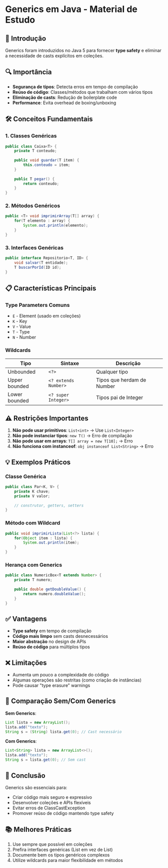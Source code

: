 # Generics em Java - Material de Estudo

## 📌 Introdução
Generics foram introduzidos no Java 5 para fornecer **type safety** e eliminar a necessidade de casts explícitos em coleções.

## 🔍 Importância
- **Segurança de tipos**: Detecta erros em tempo de compilação
- **Reúso de código**: Classes/métodos que trabalham com vários tipos
- **Eliminação de casts**: Redução de boilerplate code
- **Performance**: Evita overhead de boxing/unboxing

## 🛠️ Conceitos Fundamentais

### 1. Classes Genéricas
```java
public class Caixa<T> {
    private T conteudo;
    
    public void guardar(T item) {
        this.conteudo = item;
    }
    
    public T pegar() {
        return conteudo;
    }
}
```

### 2. Métodos Genéricos
```java
public <T> void imprimirArray(T[] array) {
    for(T elemento : array) {
        System.out.println(elemento);
    }
}
```

### 3. Interfaces Genéricas
```java
public interface Repositorio<T, ID> {
    void salvar(T entidade);
    T buscarPorId(ID id);
}
```

## 📋 Características Principais

### Type Parameters Comuns
- `E` - Element (usado em coleções)
- `K` - Key
- `V` - Value
- `T` - Type
- `N` - Number

### Wildcards
| Tipo           | Sintaxe      | Descrição                          |
|----------------|--------------|------------------------------------|
| Unbounded      | `<?>`        | Qualquer tipo                      |
| Upper bounded  | `<? extends Number>` | Tipos que herdam de Number |
| Lower bounded  | `<? super Integer>`  | Tipos pai de Integer      |

## ⚠️ Restrições Importantes
1. **Não pode usar primitivos**: `List<int>` → Use `List<Integer>`
2. **Não pode instanciar tipos**: `new T()` → Erro de compilação
3. **Não pode usar em arrays**: `T[] array = new T[10];` → Erro
4. **Não funciona com instanceof**: `obj instanceof List<String>` → Erro

## 💡 Exemplos Práticos

### Classe Genérica
```java
public class Par<K, V> {
    private K chave;
    private V valor;
    
    // construtor, getters, setters
}
```

### Método com Wildcard
```java
public void imprimirLista(List<?> lista) {
    for(Object item : lista) {
        System.out.println(item);
    }
}
```

### Herança com Generics
```java
public class NumericBox<T extends Number> {
    private T numero;
    
    public double getDoubleValue() {
        return numero.doubleValue();
    }
}
```

## ✅ Vantagens
- **Type safety** em tempo de compilação
- **Código mais limpo** sem casts desnecessários
- **Maior abstração** no design de APIs
- **Reúso de código** para múltiplos tipos

## ❌ Limitações
- Aumenta um pouco a complexidade do código
- Algumas operações são restritas (como criação de instâncias)
- Pode causar "type erasure" warnings

## 🔄 Comparação Sem/Com Generics

**Sem Generics**:
```java
List lista = new ArrayList();
lista.add("texto");
String s = (String) lista.get(0); // Cast necessário
```

**Com Generics**:
```java
List<String> lista = new ArrayList<>();
lista.add("texto");
String s = lista.get(0); // Sem cast
```

## 🏁 Conclusão
Generics são essenciais para:
- Criar código mais seguro e expressivo
- Desenvolver coleções e APIs flexíveis
- Evitar erros de ClassCastException
- Promover reúso de código mantendo type safety

## 📚 Melhores Práticas
1. Use sempre que possível em coleções
2. Prefira interfaces genéricas (List<E> em vez de List)
3. Documente bem os tipos genéricos complexos
4. Utilize wildcards para maior flexibilidade em métodos
```
